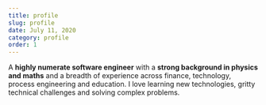 ```yaml
---
title: profile
slug: profile
date: July 11, 2020
category: profile
order: 1
---
```


A **highly numerate software engineer** with a **strong background in physics and maths** and a breadth of experience across finance, technology, process engineering and education. I love learning new technologies, gritty technical challenges and solving complex problems.
